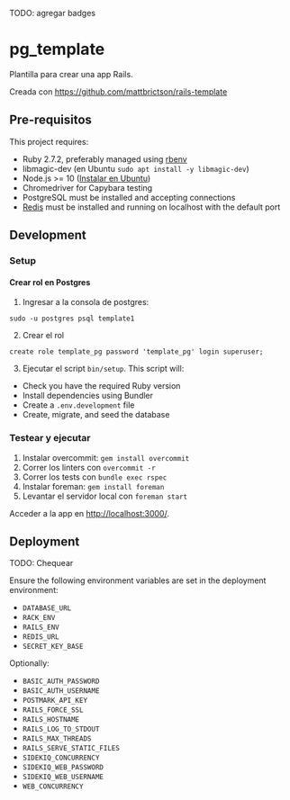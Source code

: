 TODO: agregar badges

# pg_template

Plantilla para crear una app Rails.

Creada con https://github.com/mattbrictson/rails-template

## Pre-requisitos

This project requires:

* Ruby 2.7.2, preferably managed using [rbenv][]
* libmagic-dev (en Ubuntu `sudo apt install -y libmagic-dev`)
* Node.js >= 10 ([Instalar en Ubuntu](https://github.com/nodesource/distributions/blob/master/README.md#debinstall))
* Chromedriver for Capybara testing
* PostgreSQL must be installed and accepting connections
* [Redis][] must be installed and running on localhost with the default port

## Development

### Setup

#### Crear rol en Postgres

1. Ingresar a la consola de postgres:
```
sudo -u postgres psql template1
```
2. Crear el rol
```
create role template_pg password 'template_pg' login superuser;
```

3. Ejecutar el script `bin/setup`. This script will:

* Check you have the required Ruby version
* Install dependencies using Bundler
* Create a `.env.development` file
* Create, migrate, and seed the database

### Testear y ejecutar

1. Instalar overcommit: `gem install overcommit`
2. Correr los linters con `overcommit -r`
3. Correr los tests con `bundle exec rspec`
4. Instalar foreman: `gem install foreman`
5. Levantar el servidor local con `foreman start`

Acceder a la app en <http://localhost:3000/>.

## Deployment

TODO: Chequear

Ensure the following environment variables are set in the deployment environment:

* `DATABASE_URL`
* `RACK_ENV`
* `RAILS_ENV`
* `REDIS_URL`
* `SECRET_KEY_BASE`

Optionally:

* `BASIC_AUTH_PASSWORD`
* `BASIC_AUTH_USERNAME`
* `POSTMARK_API_KEY`
* `RAILS_FORCE_SSL`
* `RAILS_HOSTNAME`
* `RAILS_LOG_TO_STDOUT`
* `RAILS_MAX_THREADS`
* `RAILS_SERVE_STATIC_FILES`
* `SIDEKIQ_CONCURRENCY`
* `SIDEKIQ_WEB_PASSWORD`
* `SIDEKIQ_WEB_USERNAME`
* `WEB_CONCURRENCY`

[rbenv]:https://github.com/sstephenson/rbenv
[redis]:http://redis.io
[Homebrew]:http://brew.sh

